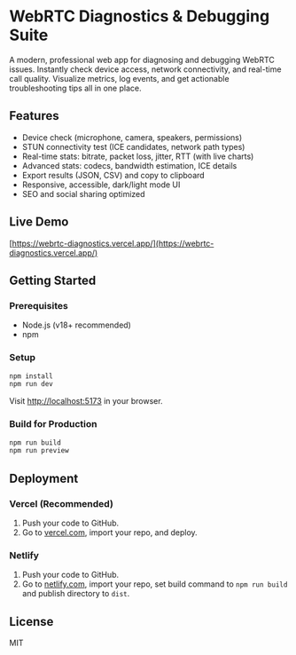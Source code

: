  # WebRTC Diagnostics & Debugging Suite  

A modern, professional web app for diagnosing and debugging WebRTC issues. Instantly check device access, network connectivity, and real-time call quality. Visualize metrics, log events, and get actionable troubleshooting tips all in one place. 

## Features   
- Device check (microphone, camera, speakers, permissions)   
- STUN connectivity test (ICE candidates, network path types)   
- Real-time stats: bitrate, packet loss, jitter, RTT (with live charts)       
- Advanced stats: codecs, bandwidth estimation, ICE details      
- Export results (JSON, CSV) and copy to clipboard               
- Responsive, accessible, dark/light mode UI         
- SEO and social sharing optimized          
              
## Live Demo        
[https://webrtc-diagnostics.vercel.app/](https://webrtc-diagnostics.vercel.app/)        
            
## Getting Started                 
                    
### Prerequisites              
- Node.js (v18+ recommended)              
- npm              
        
### Setup         
```bash       
npm install       
npm run dev   
```
Visit [http://localhost:5173](http://localhost:5173) in your browser.

### Build for Production
```bash
npm run build
npm run preview
```

## Deployment
### Vercel (Recommended)
1. Push your code to GitHub.
2. Go to [vercel.com](https://vercel.com/), import your repo, and deploy.

### Netlify
1. Push your code to GitHub.
2. Go to [netlify.com](https://netlify.com/), import your repo, set build command to `npm run build` and publish directory to `dist`.

## License
MIT
